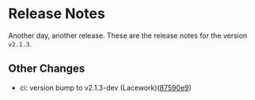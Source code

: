 # Release Notes
Another day, another release. These are the release notes for the version `v2.1.3`.

## Other Changes
* ci: version bump to v2.1.3-dev (Lacework)([87590e9](https://github.com/lacework/terraform-gcp-agentless-scanning/commit/87590e9b5050058b1f37f9482c0934beae479b78))

